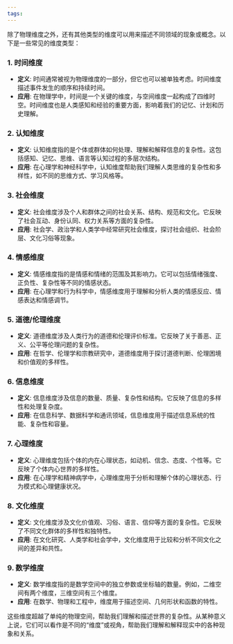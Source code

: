 ```yaml
---
tags:
---
```


除了物理维度之外，还有其他类型的维度可以用来描述不同领域的现象或概念。以下是一些常见的维度类型：

### 1. **时间维度**
   - **定义**: 时间通常被视为物理维度的一部分，但它也可以被单独考虑。时间维度描述事件发生的顺序和持续时间。
   - **应用**: 在物理学中，时间是一个关键的维度，与空间维度一起构成了四维时空。时间维度也是人类感知和经验的重要方面，影响着我们的记忆、计划和历史理解。

### 2. **认知维度**
   - **定义**: 认知维度指的是个体或群体如何处理、理解和解释信息的复杂性。这包括感知、记忆、思维、语言等认知过程的多层次结构。
   - **应用**: 在心理学和神经科学中，认知维度帮助我们理解人类思维的复杂性和多样性，如不同的思维方式、学习风格等。

### 3. **社会维度**
   - **定义**: 社会维度涉及个人和群体之间的社会关系、结构、规范和文化。它反映了社会互动、身份认同、权力关系等方面的复杂性。
   - **应用**: 社会学、政治学和人类学中经常研究社会维度，探讨社会组织、社会阶层、文化习俗等现象。

### 4. **情感维度**
   - **定义**: 情感维度指的是情感和情绪的范围及其影响力。它可以包括情绪强度、正负性、复杂性等不同的情感状态。
   - **应用**: 在心理学和行为科学中，情感维度用于理解和分析人类的情感反应、情感表达和情感调节。

### 5. **道德/伦理维度**
   - **定义**: 道德维度涉及人类行为的道德和伦理评价标准。它反映了关于善恶、正义、公平等伦理问题的复杂性。
   - **应用**: 在哲学、伦理学和宗教研究中，道德维度用于探讨道德判断、伦理困境和价值观的多样性。

### 6. **信息维度**
   - **定义**: 信息维度涉及信息的数量、质量、复杂性和结构。它反映了信息的多样性和处理复杂度。
   - **应用**: 在信息科学、数据科学和通讯领域，信息维度用于描述信息系统的性能、复杂性和容量。

### 7. **心理维度**
   - **定义**: 心理维度包括个体的内在心理状态，如动机、信念、态度、个性等。它反映了个体内心世界的多样性。
   - **应用**: 在心理学和精神病学中，心理维度用于分析和理解个体的心理状态、行为模式和心理健康状况。

### 8. **文化维度**
   - **定义**: 文化维度涉及文化价值观、习俗、语言、信仰等方面的复杂性。它反映了不同文化群体的多样性和独特性。
   - **应用**: 在文化研究、人类学和社会学中，文化维度用于比较和分析不同文化之间的差异和共性。

### 9. **数学维度**
   - **定义**: 数学维度指的是数学空间中的独立参数或坐标轴的数量。例如，二维空间有两个维度，三维空间有三个维度。
   - **应用**: 在数学、物理和工程中，维度用于描述空间、几何形状和函数的特性。

这些维度超越了单纯的物理空间，帮助我们理解和描述世界的复杂性。从某种意义上说，它们可以看作是不同的“维度”或视角，帮助我们理解和解释现实中的各种现象和关系。